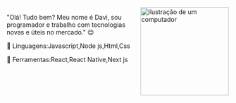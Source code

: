 <img src="https://upload.wikimedia.org/wikipedia/commons/thumb/9/99/Unofficial_JavaScript_logo_2.svg/1200px-Unofficial_JavaScript_logo_2.svg.png" alt="ilustração de um computador" min-width="200px" max-width="200px" width="200px" align="right">

<p align="left"> 
"Olá! Tudo bem? Meu nome é Davi, sou programador e trabalho com tecnologias novas e úteis no mercado." 😊
</p>

<p align="left">
 🫡  Linguagens:Javascript,Node js,Html,Css
</p>

<p align="left">
  💼 Ferramentas:React,React Native,Next js
</p>
